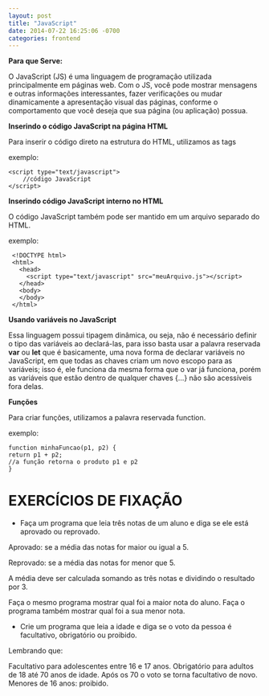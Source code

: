 ```yaml
---
layout: post
title: "JavaScript"
date: 2014-07-22 16:25:06 -0700
categories: frontend
---
```


**Para que Serve:**

O JavaScript (JS) é uma linguagem de programação utilizada principalmente em páginas web. Com o JS, você pode mostrar mensagens e outras informações interessantes, fazer verificações ou mudar dinamicamente a apresentação visual das páginas, conforme o comportamento que você deseja que sua página (ou aplicação) possua.

**Inserindo o código JavaScript na página HTML**

Para inserir o código direto na estrutura do HTML, utilizamos as tags <script> e </script>

exemplo:
```
<script type="text/javascript">
    //código JavaScript
</script>
```
 **Inserindo código JavaScript interno no HTML**
 
 O código JavaScript também pode ser mantido em um arquivo separado do HTML. 
 
exemplo:
```
 <!DOCTYPE html>
 <html>
   <head>
     <script type="text/javascript" src="meuArquivo.js"></script>
   </head>
   <body>
   </body>
 </html>
 ```
 
 **Usando variáveis no JavaScript**
 
 Essa linguagem possui tipagem dinâmica, ou seja, não é necessário definir o tipo das variáveis ao declará-las, para isso basta usar a palavra reservada __var__ ou __let__ que é basicamente, uma nova forma de declarar variáveis no JavaScript, em que todas as chaves criam um novo escopo para as variáveis; isso é, ele funciona da mesma forma que o var já funciona, porém as variáveis que estão dentro de qualquer chaves {…} não são acessíveis fora delas. 
 
 **Funções**
 
 Para criar funções, utilizamos a palavra reservada function.
 					
 exemplo:
 ```
 function minhaFuncao(p1, p2) {
 return p1 + p2;   
 //a função retorna o produto p1 e p2
 }
 ```
 # EXERCÍCIOS DE FIXAÇÃO


* Faça um programa que leia três notas de um aluno e diga se ele está aprovado ou reprovado.

Aprovado: se a média das notas for maior ou igual a 5.

Reprovado: se a média das notas for menor que 5.

A média deve ser calculada somando as três notas e dividindo o resultado por 3.

Faça o mesmo programa mostrar qual foi a maior nota do aluno.
Faça o programa também mostrar qual foi a sua menor nota.

* Crie um programa que leia a idade e diga se o voto da pessoa é facultativo, obrigatório ou proibido.

 Lembrando que: 

 Facultativo para adolescentes entre 16 e 17 anos.
 Obrigatório para adultos de 18 até 70 anos de idade. Após os 70 o voto se torna facultativo de novo.
 Menores de 16 anos: proibido.

          

